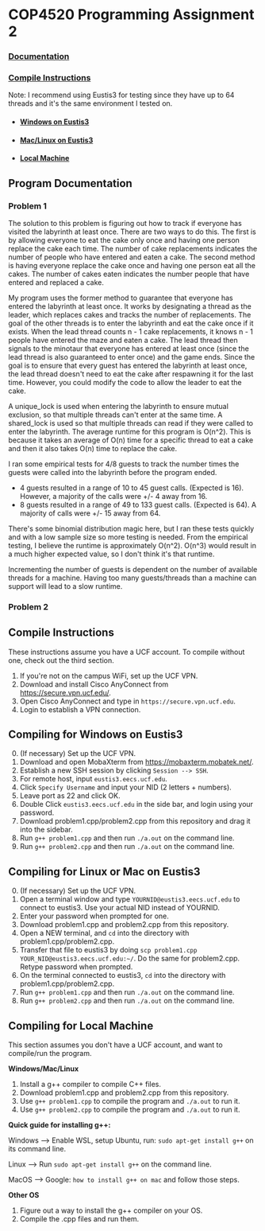 # COP4520 Programming Assignment 2

### [Documentation](#Program-Documentation)

### [Compile Instructions](#Compile-Instructions)
Note: I recommend using Eustis3 for testing since they have up to 64 threads and it's the same environment I tested on.
- #### [Windows on Eustis3](#Compiling-for-Windows-on-Eustis3)
- #### [Mac/Linux on Eustis3](#Compiling-for-Linux-or-Mac-on-Eustis3)
- #### [Local Machine](#Compiling-for-Local-Machine)


## Program Documentation
### Problem 1
The solution to this problem is figuring out how to track if everyone has visited the labyrinth at least once.
There are two ways to do this. The first is by allowing everyone to eat the cake only once and having one person replace the cake each time.
The number of cake replacements indicates the number of people who have entered and eaten a cake.
The second method is having everyone replace the cake once and having one person eat all the cakes.
The number of cakes eaten indicates the number people that have entered and replaced a cake.

My program uses the former method to guarantee that everyone has entered the labyrinth at least once.
It works by designating a thread as the leader, which replaces cakes and tracks the number of replacements.
The goal of the other threads is to enter the labyrinth and eat the cake once if it exists.
When the lead thread counts n - 1 cake replacements, it knows n - 1 people have entered the maze and eaten a cake.
The lead thread then signals to the minotaur that everyone has entered at least once (since the lead thread is also guaranteed to enter once) and the game ends.
Since the goal is to ensure that every guest has entered the labyrinth at least once, the lead thread doesn't need to eat the cake after respawning it for the last time.
However, you could modify the code to allow the leader to eat the cake.

A unique_lock is used when entering the labyrinth to ensure mutual exclusion, so that multiple threads can't enter at the same time.
A shared_lock is used so that multiple threads can read if they were called to enter the labyrinth.
The average runtime for this program is O(n^2).
This is because it takes an average of O(n) time for a specific thread to eat a cake and then it also takes O(n) time to replace the cake.

I ran some empirical tests for 4/8 guests to track the number times the guests were called into the labyrinth before the program ended.
- 4 guests resulted in a range of 10 to 45 guest calls. (Expected is 16). However, a majority of the calls were +/- 4 away from 16.
- 8 guests resulted in a range of 49 to 133 guest calls. (Expected is 64). A majority of calls were +/- 15 away from 64.

There's some binomial distribution magic here, but I ran these tests quickly and with a low sample size so more testing is needed.
From the empirical testing, I believe the runtime is approximately O(n^2). O(n^3) would result in a much higher expected value, so I don't think it's that runtime.

Incrementing the number of guests is dependent on the number of available threads for a machine.
Having too many guests/threads than a machine can support will lead to a slow runtime.

### Problem 2


## Compile Instructions
These instructions assume you have a UCF account. To compile without one, check out the third section.

1. If you're not on the campus WiFi, set up the UCF VPN.
2. Download and install Cisco AnyConnect from https://secure.vpn.ucf.edu/.
3. Open Cisco AnyConnect and type in `https://secure.vpn.ucf.edu`.
4. Login to establish a VPN connection.


## Compiling for Windows on Eustis3

0. (If necessary) Set up the UCF VPN.
1. Download and open MobaXterm from https://mobaxterm.mobatek.net/.
2. Establish a new SSH session by clicking `Session --> SSH`.
3. For remote host, input `eustis3.eecs.ucf.edu`.
4. Click `Specify Username` and input your NID (2 letters + numbers).
5. Leave port as 22 and click OK.
6. Double Click `eustis3.eecs.ucf.edu` in the side bar, and login using your password.
7. Download problem1.cpp/problem2.cpp from this repository and drag it into the sidebar.
8. Run `g++ problem1.cpp` and then run `./a.out` on the command line.
9. Run `g++ problem2.cpp` and then run `./a.out` on the command line.



## Compiling for Linux or Mac on Eustis3

0. (If necessary) Set up the UCF VPN.
1. Open a terminal window and type `YOURNID@eustis3.eecs.ucf.edu` to connect to eustis3. Use your actual NID instead of YOURNID.
2. Enter your password when prompted for one.
3. Download problem1.cpp and problem2.cpp from this repository.
4. Open a NEW terminal, and `cd` into the directory with problem1.cpp/problem2.cpp.
5. Transfer that file to eustis3 by doing `scp problem1.cpp YOUR_NID@eustis3.eecs.ucf.edu:~/`. Do the same for problem2.cpp. Retype password when prompted.
6. On the terminal connected to eustis3, `cd` into the directory with problem1.cpp/problem2.cpp.
7. Run `g++ problem1.cpp` and then run `./a.out` on the command line.
8. Run `g++ problem2.cpp` and then run `./a.out` on the command line.


## Compiling for Local Machine
This section assumes you don't have a UCF account, and want to compile/run the program.

**Windows/Mac/Linux**
1. Install a g++ compiler to compile C++ files.
2. Download problem1.cpp and problem2.cpp from this repository.
3. Use `g++ problem1.cpp` to compile the program and `./a.out` to run it.
4. Use `g++ problem2.cpp` to compile the program and `./a.out` to run it.

**Quick guide for installing g++:**

Windows --> Enable WSL, setup Ubuntu, run: `sudo apt-get install g++` on its command line.

Linux --> Run `sudo apt-get install g++` on the command line.

MacOS --> Google: `how to install g++ on mac` and follow those steps.


**Other OS**
1. Figure out a way to install the g++ compiler on your OS.
2. Compile the .cpp files and run them.
